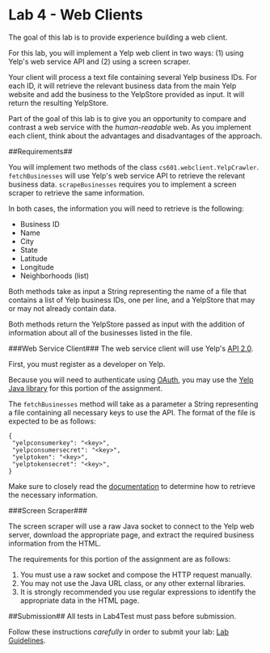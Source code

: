 Lab 4 - Web Clients
==========================

The goal of this lab is to provide experience building a web client.

For this lab, you will implement a Yelp web client in two ways: (1) using Yelp's web service API and (2) using a screen scraper.

Your client will process a text file containing several Yelp business IDs. For each ID, it will retrieve the relevant business data from the main Yelp website and add the business to the YelpStore provided as input. It will return the resulting YelpStore.

Part of the goal of this lab is to give you an opportunity to compare and contrast a web service with the *human-readable* web. As you implement each client, think about the advantages and disadvantages of the approach.


##Requirements##

You will implement two methods of the class `cs601.webclient.YelpCrawler`. `fetchBusinesses` will use Yelp's web service API to retrieve the relevant business data. `scrapeBusinesses` requires you to implement a screen scraper to retrieve the same information.

In both cases, the information you will need to retrieve is the following:

- Business ID
- Name
- City
- State
- Latitude
- Longitude
- Neighborhoods (list)

Both methods take as input a String representing the name of a file that contains a list of Yelp business IDs, one per line, and a YelpStore that may or may not already contain data. 

Both methods return the YelpStore passed as input with the addition of information about all of the businesses listed in the file.

###Web Service Client###
The web service client will use Yelp's [API 2.0](https://www.yelp.com/developers/documentation/v2/overview).

First, you must register as a developer on Yelp.

Because you will need to authenticate using [OAuth](http://oauth.net/2/), you may use the [Yelp Java library](https://github.com/Yelp/yelp-api/tree/master/v2/java) for this portion of the assignment.

The `fetchBusinesses` method will take as a parameter a String representing a file containing all necessary keys to use the API. The format of the file is expected to be as follows:

```
{
 "yelpconsumerkey": "<key>",
 "yelpconsumersecret": "<key>",
 "yelptoken": "<key>",
 "yelptokensecret": "<key>",
}
```

Make sure to closely read the [documentation](https://www.yelp.com/developers/documentation/v2/overview) to determine how to retrieve the necessary information.


###Screen Scraper###

The screen scraper will use a raw Java socket to connect to the Yelp web server, download the appropriate page, and extract the required business information from the HTML.

The requirements for this portion of the assignment are as follows:

1. You must use a raw socket and compose the HTTP request manually.
2. You may not use the Java URL class, or any other external libraries.
3. It is strongly recommended you use regular expressions to identify the appropriate data in the HTML page.

##Submission##
All tests in Lab4Test must pass before submission.

Follow these instructions *carefully* in order to submit your lab: [Lab Guidelines](https://github.com/CS601-F15/lectures/blob/master/Notes/labguidelines.md).